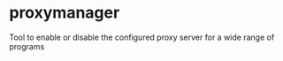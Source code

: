 proxymanager
============

Tool to enable or disable the configured proxy server for a wide range of programs
